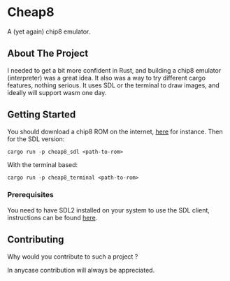# Cheap8
A (yet again) chip8 emulator.

## About The Project

I needed to get a bit more confident in Rust, and building a chip8 emulator (interpreter)
was a great idea. It also was a way to try different cargo features, nothing serious.
It uses SDL or the terminal to draw images, and ideally will support wasm one day.

## Getting Started

You should download a chip8 ROM on the internet, [here](https://github.com/kripod/chip8-roms) for instance.
Then for the SDL version:
```
cargo run -p cheap8_sdl <path-to-rom>
```
With the terminal based:
```
cargo run -p cheap8_terminal <path-to-rom>
```
### Prerequisites

You need to have SDL2 installed on your system to use the SDL client,
instructions can be found [here](https://github.com/Rust-SDL2/rust-sdl2).

## Contributing

Why would you contribute to such a project ?

In anycase contribution will always be appreciated.
